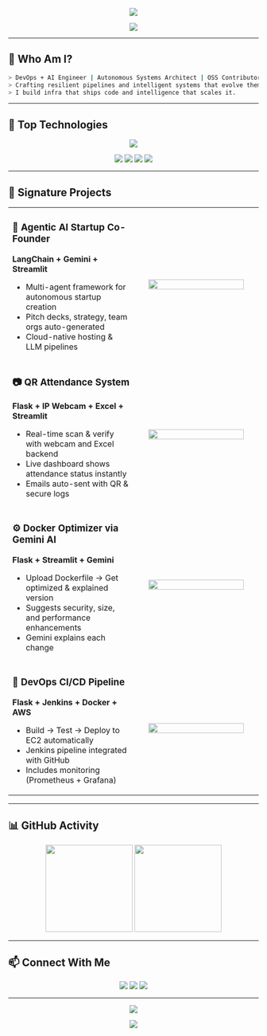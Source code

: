<!-- 🔥 BLACK & RED FULL-WIDTH TECH HEADER -->
<p align="center">
  <img src="https://capsule-render.vercel.app/api?type=waving&height=250&text=Jibbran%20Ali%20⚙️%20|%20DevOps%20%2B%20AI%20Engineer&fontAlign=40&fontAlignY=35&color=0:000000,100:ff0000&fontColor=ffffff&desc=Building+Autonomous+AI%2FDevOps+Infrastructure&descAlign=50&descAlignY=60" />
</p>

<!-- TYPING ANIMATION -->
<p align="center">
  <img src="https://readme-typing-svg.demolab.com/?font=Fira+Code&weight=500&size=22&pause=1000&color=FF0000&center=true&width=850&lines=🧠+AI-Driven+DevOps+Architect;🛠️+Systems+That+Deploy+Themselves;⚡+Agentic+Infrastructure+Engineer;🔁+CI%2FCD+%2B+Cloud+%2B+Kubernetes+%2B+LLMs" />
</p>

---

## 🧠 Who Am I?

```bash
> DevOps + AI Engineer | Autonomous Systems Architect | OSS Contributor
> Crafting resilient pipelines and intelligent systems that evolve themselves.
> I build infra that ships code and intelligence that scales it.
```

---

## 🚀 Top Technologies

<p align="center">
  <img src="https://skillicons.dev/icons?i=python,docker,kubernetes,jenkins,linux,flask,fastapi,streamlit,aws,prometheus,grafana,bash,git,github,vscode,react" />
</p>

<p align="center">
  <img src="https://img.shields.io/badge/Linux-RHEL9-black?style=for-the-badge&logo=linux&logoColor=red" />
  <img src="https://img.shields.io/badge/Kubernetes-Orchestration-red?style=for-the-badge&logo=kubernetes&logoColor=white" />
  <img src="https://img.shields.io/badge/Gemini-LLM%20Driven-black?style=for-the-badge&logo=google&logoColor=red" />
  <img src="https://img.shields.io/badge/Streamlit-Data+Dashboards-red?style=for-the-badge&logo=streamlit&logoColor=white" />
</p>

---

## 🌟 Signature Projects

<table width="100%">
<tr>
  <td width="50%" valign="top">

  ### 🔮 Agentic AI Startup Co-Founder
  **LangChain + Gemini + Streamlit**
  - Multi-agent framework for autonomous startup creation
  - Pitch decks, strategy, team orgs auto-generated
  - Cloud-native hosting & LLM pipelines

  </td>
  <td align="center">
    <img src="https://media.giphy.com/media/v1.Y2lkPTc5MGI3NjExa3pvZGs1czZidWw1dHE0ZTY5aHFuY3VmbTBiMmxqZjYzazN0YzZsNCZlcD12MV9naWZzX3NlYXJjaCZjdD1n/CjmvTCZf2U3p09Cn0h/giphy.gif" width="90%">
  </td>
</tr>

<tr>
  <td width="50%" valign="top">

  ### 📷 QR Attendance System
  **Flask + IP Webcam + Excel + Streamlit**
  - Real-time scan & verify with webcam and Excel backend
  - Live dashboard shows attendance status instantly
  - Emails auto-sent with QR & secure logs

  </td>
  <td align="center">
    <img src="https://media.giphy.com/media/v1.Y2lkPTc5MGI3NjExcTUxbW0wZ2M4bDZkZnJ3YWs1cm5idTNuMXE0MG9qNzVybDNlcHZtZCZlcD12MV9naWZzX3NlYXJjaCZjdD1n/8yZp1kUu6fTz0Ud6Ni/giphy.gif" width="90%">
  </td>
</tr>

<tr>
  <td width="50%" valign="top">

  ### ⚙️ Docker Optimizer via Gemini AI
  **Flask + Streamlit + Gemini**
  - Upload Dockerfile → Get optimized & explained version
  - Suggests security, size, and performance enhancements
  - Gemini explains each change

  </td>
  <td align="center">
    <img src="https://media.giphy.com/media/v1.Y2lkPTc5MGI3NjExNnR5enp2c2U2bG9scXNha2x0a2FocGhuam04MmthN2Z0dzZrcTBjbiZlcD12MV9naWZzX3NlYXJjaCZjdD1n/26u4cqiYI30juCOGY/giphy.gif" width="90%">
  </td>
</tr>

<tr>
  <td width="50%" valign="top">

  ### 🔁 DevOps CI/CD Pipeline
  **Flask + Jenkins + Docker + AWS**
  - Build → Test → Deploy to EC2 automatically
  - Jenkins pipeline integrated with GitHub
  - Includes monitoring (Prometheus + Grafana)

  </td>
  <td align="center">
    <img src="https://media.giphy.com/media/v1.Y2lkPTc5MGI3NjExcjQ5Nmx6ZzBoZmZ2dTRmNWtxcnp4NGNqcXR6a3NqY2NnNndpZXJ0diZlcD12MV9naWZzX3NlYXJjaCZjdD1n/kH6CqYI5dhx7e/giphy.gif" width="90%">
  </td>
</tr>
</table>

---

## 📊 GitHub Activity

<p align="center">
  <img src="https://github-readme-stats.vercel.app/api?username=JibbranAli&show_icons=true&theme=radical&border_color=ff0000&icon_color=ff0000&title_color=ff0000" height="175">
  <img src="https://github-readme-stats.vercel.app/api/top-langs/?username=JibbranAli&layout=compact&theme=radical&border_color=ff0000" height="175">
</p>

---

## 📫 Connect With Me

<p align="center">
  <a href="https://github.com/JibbranAli"><img src="https://img.shields.io/badge/GitHub-000000?style=for-the-badge&logo=github&logoColor=red" /></a>
  <a href="https://linkedin.com/in/jibbranali"><img src="https://img.shields.io/badge/LinkedIn-black?style=for-the-badge&logo=linkedin&logoColor=red" /></a>
  <a href="mailto:jibbranali1997@gmail.com"><img src="https://img.shields.io/badge/Gmail-black?style=for-the-badge&logo=gmail&logoColor=red" /></a>
</p>

---

<p align="center">
  <img src="https://readme-typing-svg.demolab.com/?font=JetBrains+Mono&duration=4000&color=FF0000&center=true&vCenter=true&width=800&lines=I+Engineer+AI-Powered+Infrastructure.;DevOps+That+Thinks+For+Itself.;Code%2C+Deploy%2C+Monitor+%2B+Evolve." />
</p>

<p align="center">
  <img src="https://capsule-render.vercel.app/api?type=waving&height=100&color=ff0000&section=footer" />
</p>
